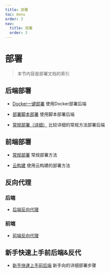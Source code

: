 ```yaml
---
title: 部署
toc: menu
order: 3
nav:
  title: 部署
  order: 3
---
```

# 部署

> 本节内容是部署文档的索引

## 后端部署

- [Docker一键部署](https://docs.timochan.cn/deploy/server/docker) 
  使用Docker部署后端
  
- [部署脚本部署](https://docs.timochan.cn/deploy/server/script)
  使用脚本部署后端
  
- [常规部署（详细）](https://docs.timochan.cn/deploy/server)
  比较详细的常规方法部署后端
## 前端部署

- [常规部署](https://docs.timochan.cn/deploy/kami)
  常规部署方法

- [云构建](https://docs.timochan.cn/deploy/kami/cloud)
  使用云构建的部署方法
  
## 反向代理

### 后端

- [后端反向代理](https://docs.timochan.cn/deploy/reverse-proxy/server)


### 前端

- [前端反向代理](https://docs.timochan.cndeploy/reverse-proxy/kami) 

## 新手快速上手前后端&反代

- [新手快速上手前后端](https://docs.timochan.cn/deploy/go)
  新手向的详细部署步骤
